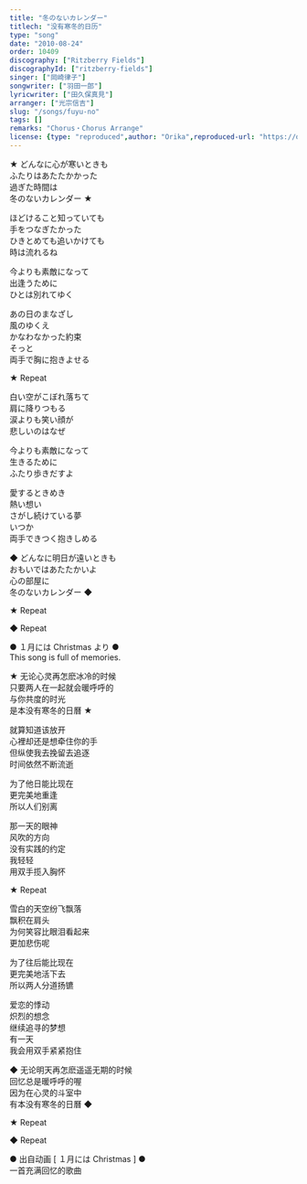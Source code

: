 ```yaml
---
title: "冬のないカレンダー"
titlech: "没有寒冬的日历"
type: "song"
date: "2010-08-24"
order: 10409
discography: ["Ritzberry Fields"]
discographyId: ["ritzberry-fields"]
singer: ["岡崎律子"]
songwriter: ["羽田一郎"]
lyricwriter: ["田久保真見"]
arranger: ["光宗信吉"]
slug: "/songs/fuyu-no"
tags: []
remarks: "Chorus・Chorus Arrange"
license: {type: "reproduced",author: "Orika",reproduced-url: "https://orikamushi.netlify.app/",reproduced-website: "織歌蟲網站"}
---
```


★ どんなに心が寒いときも   
ふたりはあたたかかった   
過ぎた時間は   
冬のないカレンダー ★   
  
ほどけること知っていても   
手をつなぎたかった   
ひきとめても追いかけても   
時は流れるね   
  
今よりも素敵になって   
出逢うために   
ひとは別れてゆく   
  
あの日のまなざし   
風のゆくえ   
かなわなかった約束   
そっと   
両手で胸に抱きよせる   
  
★ Repeat   
  
白い空がこぼれ落ちて   
肩に降りつもる   
涙よりも笑い顔が   
悲しいのはなぜ   
  
今よりも素敵になって   
生きるために   
ふたり歩きだすよ   
  
愛するときめき   
熱い想い   
さがし続けている夢   
いつか   
両手できつく抱きしめる   
  
◆ どんなに明日が遠いときも   
おもいではあたたかいよ   
心の部屋に   
冬のないカレンダー ◆   
  
★ Repeat   
  
◆ Repeat  

  
  

  
● １月には Christmas より ●  
This song is full of memories.  

<!-- 翻译 -->

★ 无论心灵再怎麽冰冷的时候   
只要两人在一起就会暖呼呼的   
与你共度的时光   
是本没有寒冬的日曆 ★   
  
就算知道该放开   
心裡却还是想牵住你的手   
但纵使我去挽留去追逐   
时间依然不断流逝   
  
为了他日能比现在   
更完美地重逢   
所以人们别离   
  
那一天的眼神   
风吹的方向   
没有实践的约定   
我轻轻   
用双手揽入胸怀   
  
★ Repeat   
  
雪白的天空纷飞飘落   
飘积在肩头   
为何笑容比眼泪看起来   
更加悲伤呢   
  
为了往后能比现在   
更完美地活下去   
所以两人分道扬镳   
  
爱恋的悸动   
炽烈的想念   
继续追寻的梦想   
有一天   
我会用双手紧紧抱住   
  
◆ 无论明天再怎麽遥遥无期的时候   
回忆总是暖呼呼的喔   
因为在心灵的斗室中   
有本没有寒冬的日曆 ◆   
  
★ Repeat   
  
◆ Repeat  

  
  

  
● 出自动画 [ １月には Christmas \] ●  
一首充满回忆的歌曲
